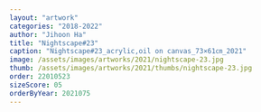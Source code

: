 ```yaml
---
layout: "artwork"
categories: "2018-2022"
author: "Jihoon Ha"
title: "Nightscape#23"
caption: "Nightscape#23_acrylic,oil on canvas_73×61㎝_2021"
image: /assets/images/artworks/2021/nightscape-23.jpg
thumb: /assets/images/artworks/2021/thumbs/nightscape-23.jpg
order: 22010523
sizeScore: 05
orderByYear: 2021075
---
```

